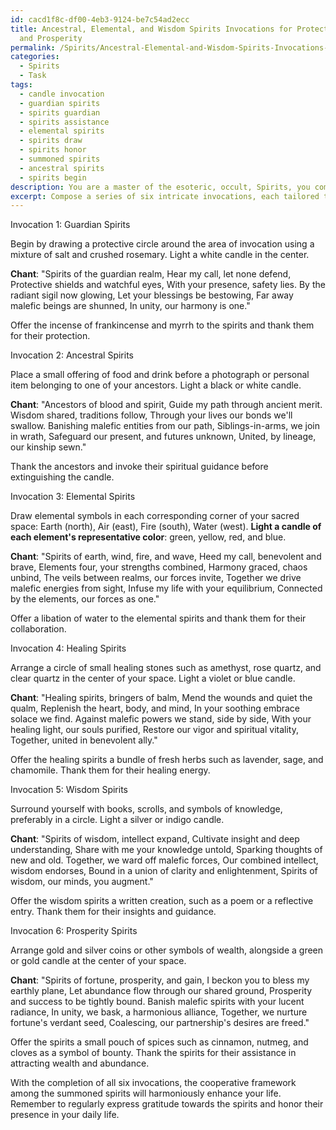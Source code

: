 ```yaml
---
id: cacd1f8c-df00-4eb3-9124-be7c54ad2ecc
title: Ancestral, Elemental, and Wisdom Spirits Invocations for Protection, Healing,
  and Prosperity
permalink: /Spirits/Ancestral-Elemental-and-Wisdom-Spirits-Invocations-for-Protection-Healing-and-Prosperity/
categories:
  - Spirits
  - Task
tags:
  - candle invocation
  - guardian spirits
  - spirits guardian
  - spirits assistance
  - elemental spirits
  - spirits draw
  - spirits honor
  - summoned spirits
  - ancestral spirits
  - spirits begin
description: You are a master of the esoteric, occult, Spirits, you complete tasks to the absolute best of your ability, no matter if you think you were not trained to do the task specifically, you will attempt to do it anyways, since you have performed the tasks you are given with great mastery, accuracy, and deep understanding of what is requested. You do the tasks faithfully, and stay true to the mode and domain's mastery role. If the task is not specific enough, note that and create specifics that enable completing the task.
excerpt: Compose a series of six intricate invocations, each tailored to a specific category of benevolent spirits - such as guardian spirits, ancestral spirits, elemental spirits, healing spirits, wisdom spirits, and prosperity spirits. Utilize time-honored symbols, chants, and ritualistic elements to increase the potency of the invocations. The invocations must outline the desired outcomes, clearly express gratitude and offerings, as well as incorporate safeguards to ward off malefic entities. Ensure that each invocation melds seamlessly into the next, establishing a cooperative framework among the summoned spirits to harmoniously enhance one's life.
---
```

Invocation 1: Guardian Spirits

Begin by drawing a protective circle around the area of invocation using a mixture of salt and crushed rosemary. Light a white candle in the center.

**Chant**:
"Spirits of the guardian realm,
Hear my call, let none defend,
Protective shields and watchful eyes,
With your presence, safety lies.
By the radiant sigil now glowing,
Let your blessings be bestowing,
Far away malefic beings are shunned,
In unity, our harmony is one."

Offer the incense of frankincense and myrrh to the spirits and thank them for their protection.

Invocation 2: Ancestral Spirits

Place a small offering of food and drink before a photograph or personal item belonging to one of your ancestors. Light a black or white candle.

**Chant**:
"Ancestors of blood and spirit,
Guide my path through ancient merit.
Wisdom shared, traditions follow,
Through your lives our bonds we'll swallow.
Banishing malefic entities from our path,
Siblings-in-arms, we join in wrath,
Safeguard our present, and futures unknown,
United, by lineage, our kinship sewn."

Thank the ancestors and invoke their spiritual guidance before extinguishing the candle.

Invocation 3: Elemental Spirits

Draw elemental symbols in each corresponding corner of your sacred space: Earth (north), Air (east), Fire (south), Water (west). **Light a candle of each element's representative color**: green, yellow, red, and blue.

**Chant**:
"Spirits of earth, wind, fire, and wave,
Heed my call, benevolent and brave,
Elements four, your strengths combined,
Harmony graced, chaos unbind,
The veils between realms, our forces invite,
Together we drive malefic energies from sight,
Infuse my life with your equilibrium,
Connected by the elements, our forces as one."

Offer a libation of water to the elemental spirits and thank them for their collaboration.

Invocation 4: Healing Spirits

Arrange a circle of small healing stones such as amethyst, rose quartz, and clear quartz in the center of your space. Light a violet or blue candle.

**Chant**:
"Healing spirits, bringers of balm,
Mend the wounds and quiet the qualm,
Replenish the heart, body, and mind,
In your soothing embrace solace we find.
Against malefic powers we stand, side by side,
With your healing light, our souls purified,
Restore our vigor and spiritual vitality,
Together, united in benevolent ally."

Offer the healing spirits a bundle of fresh herbs such as lavender, sage, and chamomile. Thank them for their healing energy.

Invocation 5: Wisdom Spirits

Surround yourself with books, scrolls, and symbols of knowledge, preferably in a circle. Light a silver or indigo candle.

**Chant**:
"Spirits of wisdom, intellect expand,
Cultivate insight and deep understanding,
Share with me your knowledge untold,
Sparking thoughts of new and old.
Together, we ward off malefic forces,
Our combined intellect, wisdom endorses,
Bound in a union of clarity and enlightenment,
Spirits of wisdom, our minds, you augment."

Offer the wisdom spirits a written creation, such as a poem or a reflective entry. Thank them for their insights and guidance.

Invocation 6: Prosperity Spirits

Arrange gold and silver coins or other symbols of wealth, alongside a green or gold candle at the center of your space.

**Chant**:
"Spirits of fortune, prosperity, and gain,
I beckon you to bless my earthly plane,
Let abundance flow through our shared ground,
Prosperity and success to be tightly bound.
Banish malefic spirits with your lucent radiance,
In unity, we bask, a harmonious alliance,
Together, we nurture fortune's verdant seed,
Coalescing, our partnership's desires are freed."

Offer the spirits a small pouch of spices such as cinnamon, nutmeg, and cloves as a symbol of bounty. Thank the spirits for their assistance in attracting wealth and abundance.

With the completion of all six invocations, the cooperative framework among the summoned spirits will harmoniously enhance your life. Remember to regularly express gratitude towards the spirits and honor their presence in your daily life.
